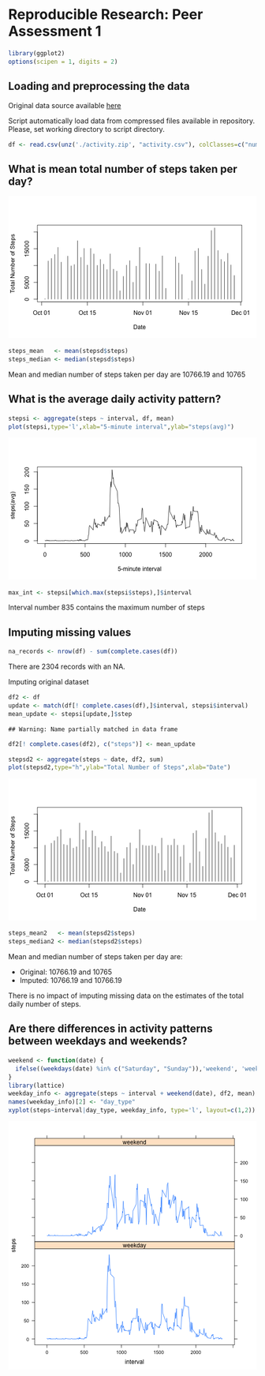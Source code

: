 # Reproducible Research: Peer Assessment 1


```r
library(ggplot2)
options(scipen = 1, digits = 2)
```

## Loading and preprocessing the data

Original data source available [here](https://d396qusza40orc.cloudfront.net/repdata%2Fdata%2Factivity.zip)

Script automatically load data from compressed files available in repository. Please, set working directory to script directory.


```r
df <- read.csv(unz('./activity.zip', "activity.csv"), colClasses=c("numeric", "Date", "numeric"))
```

## What is mean total number of steps taken per day?

![plot of chunk steps](figure/steps.png) 



```r
steps_mean   <- mean(stepsd$steps)
steps_median <- median(stepsd$steps)
```

Mean and median number of steps taken per day are 10766.19 and 10765 

## What is the average daily activity pattern?


```r
stepsi <- aggregate(steps ~ interval, df, mean)
plot(stepsi,type='l',xlab="5-minute interval",ylab="steps(avg)")
```

![plot of chunk daily](figure/daily.png) 


```r
max_int <- stepsi[which.max(stepsi$steps),]$interval
```
Interval number 835 contains the maximum number of steps 

## Imputing missing values


```r
na_records <- nrow(df) - sum(complete.cases(df))
```
There are 2304 records with an NA.

Imputing original dataset

```r
df2 <- df
update <- match(df[! complete.cases(df),]$interval, stepsi$interval)
mean_update <- stepsi[update,]$step
```

```
## Warning: Name partially matched in data frame
```

```r
df2[! complete.cases(df2), c("steps")] <- mean_update
```


```r
stepsd2 <- aggregate(steps ~ date, df2, sum)
plot(stepsd2,type="h",ylab="Total Number of Steps",xlab="Date")
```

![plot of chunk steps2](figure/steps2.png) 


```r
steps_mean2   <- mean(stepsd2$steps)
steps_median2 <- median(stepsd2$steps)
```
Mean and median number of steps taken per day are:

* Original: 10766.19 and 10765 
* Imputed:  10766.19 and 10766.19

There is no impact of imputing missing data on the estimates of the total daily number of steps.

## Are there differences in activity patterns between weekdays and weekends?


```r
weekend <- function(date) {
  ifelse((weekdays(date) %in% c("Saturday", "Sunday")),'weekend', 'weekday')
}
library(lattice)
weekday_info <- aggregate(steps ~ interval + weekend(date), df2, mean)
names(weekday_info)[2] <- "day_type"
xyplot(steps~interval|day_type, weekday_info, type='l', layout=c(1,2))
```

![plot of chunk weekday](figure/weekday.png) 
